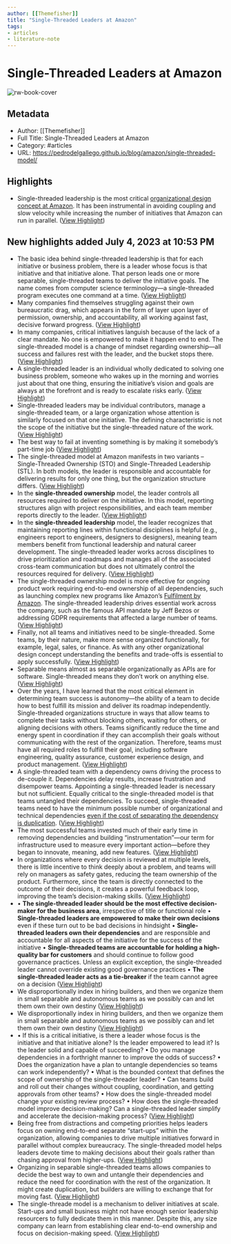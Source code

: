 ```yaml
---
author: [[Themefisher]]
title: "Single-Threaded Leaders at Amazon"
tags: 
- articles
- literature-note
---
```

# Single-Threaded Leaders at Amazon

![rw-book-cover](https://pedrodelgallego.github.io/images/post/single-threaded-leadership_hu856173de303e25ab9ba5817fdb202bd5_596392_925x475_fill_box_smart1_3.png)

## Metadata
- Author: [[Themefisher]]
- Full Title: Single-Threaded Leaders at Amazon
- Category: #articles
- URL: https://pedrodelgallego.github.io/blog/amazon/single-threaded-model/

## Highlights
- Single-threaded leadership is the most critical [organizational design concept at Amazon](https://pedrodelgallego.github.io/blog/amazon-organization-design/). It has been instrumental in avoiding coupling and slow velocity while increasing the number of initiatives that Amazon can run in parallel. ([View Highlight](https://read.readwise.io/read/01h4h7esc678fsf21t1dg611vk))
## New highlights added July 4, 2023 at 10:53 PM
- The basic idea behind single-threaded leadership is that for each initiative or business problem, there is a leader whose focus is that initiative and that initiative alone. That person leads one or more separable, single-threaded teams to deliver the initiative goals. The name comes from computer science terminology—a single-threaded program executes one command at a time. ([View Highlight](https://read.readwise.io/read/01h4h7fffmfd13eavfg5h7fb4e))
- Many companies find themselves struggling against their own bureaucratic drag, which appears in the form of layer upon layer of permission, ownership, and accountability, all working against fast, decisive forward progress. ([View Highlight](https://read.readwise.io/read/01h4h7fs4cqsc64wzmcxk2y1h8))
- In many companies, critical initiatives languish because of the lack of a clear mandate. No one is empowered to make it happen end to end. The single-threaded model is a change of mindset regarding ownership—all success and failures rest with the leader, and the bucket stops there. ([View Highlight](https://read.readwise.io/read/01h4h7g3hds9n5w4k4bsyq8xks))
- A single-threaded leader is an individual wholly dedicated to solving one business problem, someone who wakes up in the morning and worries just about that one thing, ensuring the initiative’s vision and goals are always at the forefront and is ready to escalate risks early. ([View Highlight](https://read.readwise.io/read/01h4h7g9hnm85263akapt1cp9b))
- Single-threaded leaders may be individual contributors, manage a single-threaded team, or a large organization whose attention is similarly focused on that one initiative. The defining characteristic is not the scope of the initiative but the single-threaded nature of the work. ([View Highlight](https://read.readwise.io/read/01h4h7gmt654dxbr64374t354w))
- The best way to fail at inventing something is by making it somebody’s part-time job ([View Highlight](https://read.readwise.io/read/01h4h7gwyzgcgdtj407yj0sj9k))
- The single-threaded model at Amazon manifests in two variants – Single-Threaded Ownership (STO) and Single-Threaded Leadership (STL). In both models, the leader is responsible and accountable for delivering results for only one thing, but the organization structure differs. ([View Highlight](https://read.readwise.io/read/01h4h7h5dbdan8xvfy863qz4qg))
- In the **single-threaded ownership** model, the leader controls all resources required to deliver on the initiative. In this model, reporting structures align with project responsibilities, and each team member reports directly to the leader. ([View Highlight](https://read.readwise.io/read/01h4h7he2z1q1we9qvphpxn3b1))
- In the **single-threaded leadership** model, the leader recognizes that maintaining reporting lines within functional disciplines is helpful (e.g., engineers report to engineers, designers to designers), meaning team members benefit from functional leadership and natural career development. The single-threaded leader works across disciplines to drive prioritization and roadmaps and manages all of the associated cross-team communication but does not ultimately control the resources required for delivery. ([View Highlight](https://read.readwise.io/read/01h4h7hq6z5b8j85vm7jpdhyx8))
- The single-threaded ownership model is more effective for ongoing product work requiring end-to-end ownership of all dependencies, such as launching complex new programs like Amazon’s [Fulfilment by Amazon](https://sell.amazon.co.uk/fulfilment-by-amazon). The single-threaded leadership drives essential work across the company, such as the famous API mandate by Jeff Bezos or addressing GDPR requirements that affected a large number of teams. ([View Highlight](https://read.readwise.io/read/01h4h7k45vd9gcte9jgy7cfbh3))
- Finally, not all teams and initiatives need to be single-threaded. Some teams, by their nature, make more sense organized functionally, for example, legal, sales, or finance. As with any other organizational design concept understanding the benefits and trade-offs is essential to apply successfully. ([View Highlight](https://read.readwise.io/read/01h4h7mvzx54at0gp8akk3q0ff))
- Separable means almost as separable organizationally as APIs are for software. Single-threaded means they don’t work on anything else. ([View Highlight](https://read.readwise.io/read/01h4h7n3z2wa85vf9szsr3sn7e))
- Over the years, I have learned that the most critical element in determining team success is autonomy—the ability of a team to decide how to best fulfill its mission and deliver its roadmap independently. Single-threaded organizations structure in ways that allow teams to complete their tasks without blocking others, waiting for others, or aligning decisions with others. Teams significantly reduce the time and energy spent in coordination if they can accomplish their goals without communicating with the rest of the organization. Therefore, teams must have all required roles to fulfill their goal, including software engineering, quality assurance, customer experience design, and product management. ([View Highlight](https://read.readwise.io/read/01h4h7nrvdn9k90qm5k18sjk1f))
- A single-threaded team with a dependency owns driving the process to de-couple it. Dependencies delay results, increase frustration and disempower teams. Appointing a single-threaded leader is necessary but not sufficient. Equally critical to the single-threaded model is that teams untangled their dependencies. To succeed, single-threaded teams need to have the minimum possible number of organizational and technical dependencies [even if the cost of separating the dependency is duplication](https://pedrodelgallego.github.io/tags/tolerating-then-eliminating-duplication/). ([View Highlight](https://read.readwise.io/read/01h4h7pj13cbaew00mpm091pxr))
- The most successful teams invested much of their early time in removing dependencies and building “instrumentation”—our term for infrastructure used to measure every important action—before they began to innovate, meaning, add new features. ([View Highlight](https://read.readwise.io/read/01h4h7q9m4amth8gndw0479mh5))
- In organizations where every decision is reviewed at multiple levels, there is little incentive to think deeply about a problem, and teams will rely on managers as safety gates, reducing the team ownership of the product. Furthermore, since the team is directly connected to the outcome of their decisions, it creates a powerful feedback loop, improving the team’s decision-making skills. ([View Highlight](https://read.readwise.io/read/01h4h7qvtavbw3ft4p86jpkpc7))
- • **The single-threaded leader should be the most effective decision-maker for the business area**, irrespective of title or functional role
  • **Single-threaded leaders are empowered to make their own decisions** even if these turn out to be bad decisions in hindsight
  • **Single-threaded leaders own their dependencies** and are responsible and accountable for all aspects of the initiative for the success of the initiative
  • **Single-threaded teams are accountable for holding a high-quality bar for customers** and should continue to follow good governance practices. Unless an explicit exception, the single-threaded leader cannot override existing good governance practices
  • **The single-threaded leader acts as a tie-breaker** if the team cannot agree on a decision ([View Highlight](https://read.readwise.io/read/01h4h7sggcjhqne08kt4xfpm82))
- We disproportionally index in hiring builders, and then we organize them in small separable and autonomous teams as we possibly can and let them own their own destiny ([View Highlight](https://read.readwise.io/read/01h4h7sgrm6zgz7dyk1zjdp8hk))
- We disproportionally index in hiring builders, and then we organize them in small separable and autonomous teams as we possibly can and let them own their own destiny ([View Highlight](https://read.readwise.io/read/01h4h7sh9gsw0m1a4n1d0x7n70))
- • If this is a critical initiative, is there a leader whose focus is the initiative and that initiative alone? Is the leader empowered to lead it? Is the leader solid and capable of succeeding?
  • Do you manage dependencies in a forthright manner to improve the odds of success?
  • Does the organization have a plan to untangle dependencies so teams can work independently?
  • What is the bounded context that defines the scope of ownership of the single-threader leader?
  • Can teams build and roll out their changes without coupling, coordination, and getting approvals from other teams?
  • How does the single-threaded model change your existing review process?
  • How does the single-threaded model improve decision-making? Can a single-threaded leader simplify and accelerate the decision-making process? ([View Highlight](https://read.readwise.io/read/01h4h7tpegq4mjnw6zn20bdf6m))
- Being free from distractions and competing priorities helps leaders focus on owning end-to-end separate “start-ups” within the organization, allowing companies to drive multiple initiatives forward in parallel without complex bureaucracy. The single-threaded model helps leaders devote time to making decisions about their goals rather than chasing approval from higher-ups. ([View Highlight](https://read.readwise.io/read/01h4h7tybnmcep72y48j51w2es))
- Organizing in separable single-threaded teams allows companies to decide the best way to own and untangle their dependencies and reduce the need for coordination with the rest of the organization. It might create duplication, but builders are willing to exchange that for moving fast. ([View Highlight](https://read.readwise.io/read/01h4h7v8axp9arcjf5hbkr1zf9))
- The single-threade model is a mechanism to deliver initiatives at scale. Start-ups and small business might not have enough senior leadership resourcers to fully dedicate them in this manner. Despite this, any size company can learn from establishing clear end-to-end ownership and focus on decision-making speed. ([View Highlight](https://read.readwise.io/read/01h4h7w035mqz9zq890r93z6j0))
